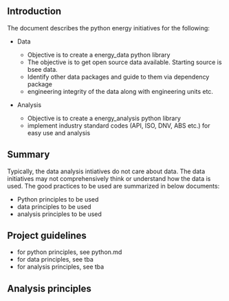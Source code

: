 ## Introduction
The document describes the python energy initiatives for the following:
- Data
    - Objective is to create a energy_data python library
    - The objective is to get open source data available. Starting source is bsee data. 
    - Identify other data packages and guide to them via dependency package
    - engineering integrity of the data along with engineering units etc.

- Analysis 
    - Objective is to create a energy_analysis python library
    - implement industry standard codes (API, ISO, DNV, ABS etc.) for easy use and analysis
    
## Summary

Typically, the data analysis intiatives do not care about data. The data initiatives may not comprehensively think or understand how the data is used. The good practices to be used are summarized in below documents:

- Python principles to be used
- data principles to be used
- analysis principles to be used


## Project guidelines
- for python principles, see python.md 
- for data principles, see tba
- for analysis principles, see tba


## Analysis principles

